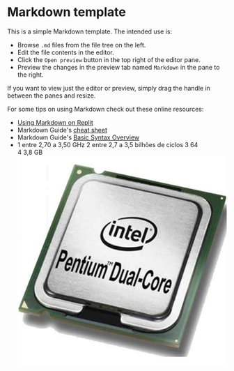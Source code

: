 # Markdown template

This is a simple Markdown template. The intended use is:
* Browse `.md` files from the file tree on the left.
* Edit the file contents in the editor.
* Click the `Open preview` button in the top right of the editor pane.
* Preview the changes in the preview tab named `Markdown` in the pane to the right.

If you want to view just the editor or preview, simply drag the handle in between the panes and resize.

For some tips on using Markdown check out these online resources:
* [Using Markdown on Replit](https://docs.replit.com/tutorials/markdown)
* Markdown Guide's [cheat sheet](https://www.markdownguide.org/cheat-sheet/)
* Markdown Guide's [Basic Syntax Overview](https://www.markdownguide.org/basic-syntax/)
* 1 entre 2,70 a 3,50 GHz 
2 entre 2,7  a 3,5 bilhões de ciclos
3 64  
4 3,8 GB
![Processador Intel](R.jpg)
